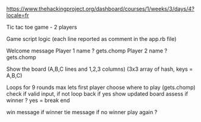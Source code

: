 https://www.thehackingproject.org/dashboard/courses/1/weeks/3/days/4?locale=fr

Tic tac toe game - 2 players

Game script logic (each line reported as comment in the app.rb file)

Welcome message
Player 1 name ? gets.chomp
Player 2 name ? gets.chomp

Show the board (A,B,C lines and 1,2,3 columns) (3x3 array of hash, keys = A,B,C)

Loops for 9 rounds max
  lets first player choose where to play (gets.chomp)
  check if valid input, if not loop back
  if yes show updated board
  assess if winner ? yes = break
end

win message if winner
tie message if no winner
play again ?
